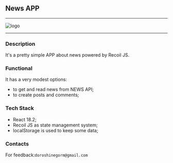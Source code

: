 ## News APP

***

![logo](https://freesvg.org/img/enews.png)

***

### Description

It's a pretty simple APP about news powered by Recoil JS.

### Functional

It has a very modest options:
* to get and read news from NEWS API;
* to create posts and comments;

### Tech Stack

* React 18.2;
* Recoil JS as state management system;
* localStorage is used to keep some data;

### Contacts

For feedback:`doroshinegorm@gmail.com`